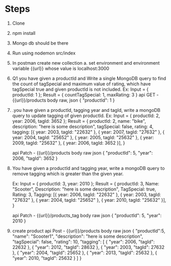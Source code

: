 # Steps #
1. Clone 
2. npm install
3. Mongo db should be there
4. Run using nodemon src/index
5. In postman create new collection 
    a. set environment and environment variable {{url}} whose value is localhost:3000 
5. Q1 you have given a productId and Write a single MongoDB query to find the count of tagSpecial and 
    maximum value of rating, which have tagSpecial true and given productId is not included.
    Ex: Input = { productId: 1 };
    Result = { countTagSpecial: 1, maxRating: 3 }
    api GET - {{url}}/products
    body raw, json
    { 
        "productId": 1 
    }
6. .you have given a productId, tagging year and tagId, write a mongoDB query to update tagging of 
    given productId.
    Ex: Input = { productId: 2, year: 2006, tagId: 3652 };
    Result = {
    productId: 2,
    name: "bike",
    description: "here is some description",
    tagSpecial: false,
    rating: 4,
    tagging: [{ year: 2003, tagId: "22632" }, { year: 2007, tagId: "27632" }, { year: 2004, tagId: "25652" 
    }, { year: 2005, tagId: "25632" }, { year: 2009, tagId: "25632" }, { year: 2006, tagId: 3652 }],
    }

    api Patch - {{url}}/products
    body raw json
    { 
    "productId": 5, 
     "year": 2006, 
     "tagId": 3652 
    }

7. You have given a productId and tagging year, write a mongoDB query to remove tagging which is 
    greater than the given year.

    Ex: Input = { productId: 3, year: 2010 };
    Result = {
    productId: 3,
    Name: "Scooter",
    Description: "here is some description",
    TagSpecial: true,
    Rating: 3,
    Tagging: [{ year: 2006, tagId: "22632" }, { year: 2003, tagId: "27632" }, { year: 2004, tagId: "25652" 
    }, { year: 2010, tagId: "25632" }],
    }


    api Patch - {{url}}/products_tag
    body raw json
    { 
    "productId": 5, 
    "year": 2010 
    }


8. create product 
 api Post - {{url}}/products
 body raw json
 {
"productId":5,
"name": "Scooter1",
"description": "here is some description",
"tagSpecial": false,
"rating": 10,
"tagging": [
    { "year": 2006, "tagId": 22632 },
    { "year": 2012, "tagId": 28632 }, 
    { "year": 2003, "tagId": 27632 }, 
    { "year": 2004, "tagId": 25652 }, 
    { "year": 2013, "tagId": 25632 },
    { "year": 2010, "tagId": 25632 }
    ]
}